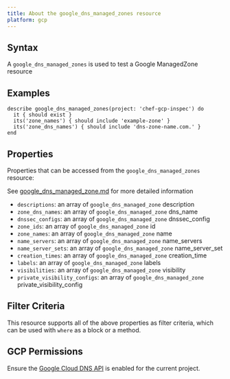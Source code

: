 ```yaml
---
title: About the google_dns_managed_zones resource
platform: gcp
---
```


## Syntax
A `google_dns_managed_zones` is used to test a Google ManagedZone resource

## Examples
```
describe google_dns_managed_zones(project: 'chef-gcp-inspec') do
  it { should exist }
  its('zone_names') { should include 'example-zone' }
  its('zone_dns_names') { should include 'dns-zone-name.com.' }
end
```

## Properties
Properties that can be accessed from the `google_dns_managed_zones` resource:

See [google_dns_managed_zone.md](google_dns_managed_zone.md) for more detailed information
  * `descriptions`: an array of `google_dns_managed_zone` description
  * `zone_dns_names`: an array of `google_dns_managed_zone` dns_name
  * `dnssec_configs`: an array of `google_dns_managed_zone` dnssec_config
  * `zone_ids`: an array of `google_dns_managed_zone` id
  * `zone_names`: an array of `google_dns_managed_zone` name
  * `name_servers`: an array of `google_dns_managed_zone` name_servers
  * `name_server_sets`: an array of `google_dns_managed_zone` name_server_set
  * `creation_times`: an array of `google_dns_managed_zone` creation_time
  * `labels`: an array of `google_dns_managed_zone` labels
  * `visibilities`: an array of `google_dns_managed_zone` visibility
  * `private_visibility_configs`: an array of `google_dns_managed_zone` private_visibility_config

## Filter Criteria
This resource supports all of the above properties as filter criteria, which can be used
with `where` as a block or a method.

## GCP Permissions

Ensure the [Google Cloud DNS API](https://console.cloud.google.com/apis/library/dns.googleapis.com/) is enabled for the current project.
